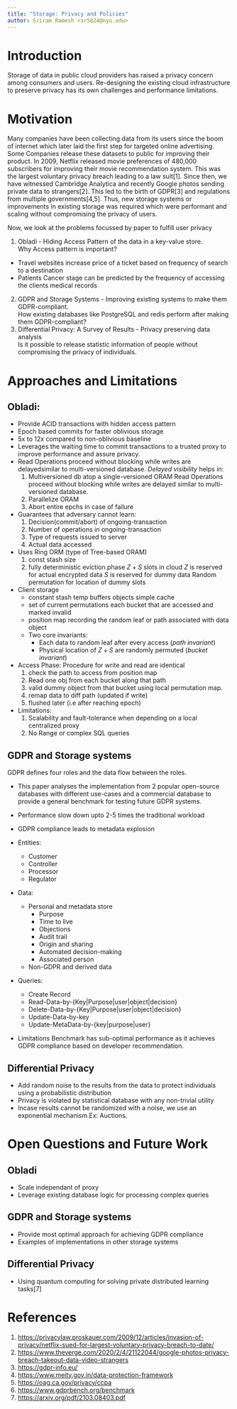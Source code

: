 ```yaml
---
title: "Storage: Privacy and Policies"
author: Sriram Ramesh <sr5824@nyu.edu>
---
```

# Introduction
Storage of data in public cloud providers has raised a privacy concern among 
consumers and users. Re-designing the existing cloud infrastructure to preserve 
privacy has its own challenges and performance limitations.


# Motivation
Many companies have been collecting data from its users since the boom of 
internet which later laid the first step for targeted online advertising.
Some Companies release these datasets to public for improving their product.
In 2009, Netflix released movie preferences of 480,000 subscribers for
improving their movie recommendation system. This was the largest voluntary
privacy breach leading to a law suit[1]. Since then, we have witnessed Cambridge
Analytica and recently Google photos sending private data to strangers[2].
This led to the birth of GDPR[3] and regulations from multiple governments[4,5].
Thus, new storage systems or improvements in existing storage was required which 
were performant and scaling without compromising the privacy of users.

Now, we look at the problems focussed by paper to fulfill user privacy
1. Obladi - Hiding Access Pattern of the data in a key-value store.\
Why Access pattern is important?
- Travel websites increase price of a ticket based on frequency of search to a destination
- Patients Cancer stage can be predicted by the frequency of accessing the clients medical records

2. GDPR and Storage Systems - Improving existing systems to make them GDPR-compliant.\
How existing databases like PostgreSQL and redis perform after making them 
GDPR-compliant? 
3. Differential Privacy: A Survey of Results - Privacy preserving data analysis\
Is it possible to release statistic information of people without compromising 
the privacy of individuals.

# Approaches and Limitations

## Obladi:

- Provide ACID transactions with hidden access pattern
- Epoch based commits for faster oblivious storage
- 5x to 12x compared to non-oblivious baseline
- Leverages the waiting time to commit transactions to a trusted proxy to improve performance and assure privacy.
- Read Operations proceed without blocking while writes are delayedsimilar to multi-versioned database. 
  *Delayed visibility* helps in: 
    1. Multiversioned db atop a single-versioned ORAM Read Operations proceed
       without blocking while writes are delayed similar to multi-versioned 
       database.
    2. Parallelize ORAM
    3. Abort entire epchs in case of failure
- Guarantees that adversary cannot learn:
  1. Decision(commit/abort) of ongoing-transaction
  2. Number of operations in ongoing-transaction
  3. Type of requests issued to server
  4. Actual data accessed
- Uses Ring ORM (type of Tree-based ORAM)
    1. const stash size
    2. fully deterministic eviction phase
      $Z+S$ slots in cloud
      $Z$ is reserved for actual encrypted data
      $S$ is reserved for dummy data
      Random permutation for location of dummy slots
- Client storage
  - constant stash temp buffers objects simple cache
  - set of current permutations each bucket that are accessed and marked invalid
  - position map recording the random leaf or path
      associated with data object
  - Two core invariants:
    - Each data to random leaf after every access
      (*path invariant*)
    - Physical location of $Z+S$ are randomly
      permuted (*bucket invariant*)
- Access Phase:
 Procedure for write and read are identical
  1. check the path to access from position map
  2. Read one obj from each bucket along that path
  3. valid dummy object from that bucket using local
     permutation map.
  4. remap data to diff path (updated if write)
  5. flushed later (i.e after reaching epoch)
- Limitations:
  1. Scalability and fault-tolerance when depending on a local centralized proxy
  2. No Range or complex SQL queries

## GDPR and Storage systems
GDPR defines four roles and the data flow between the roles.
- This paper analyses the implementation from 2 popular open-source 
  databases with different use-cases and a commercial database to
  provide a general benchmark for testing future GDPR systems.
- Performance slow down upto 2-5 times the traditional workload
- GDPR compliance leads to metadata explosion
- Entities:
  - Customer
  - Controller
  - Processor
  - Regulator
- Data:
  - Personal and metadata store
    - Purpose
    - Time to live
    - Objections
    - Audit trail
    - Origin and sharing
    - Automated decision-making
    - Associated person
  - Non-GDPR and derived data
- Queries:
  - Create Record
  - Read-Data-by-{Key|Purpose|user|object|decision}
  - Delete-Data-by-{Key|Purpose|user|object|decision}
  - Update-Data-by-key
  - Update-MetaData-by-{key|purpose|user}

- Limitations
Benchmark has sub-optimal performance as it achieves GDPR compliance based on developer
recommendation.

## Differential Privacy
- Add random noise to the results from the data to protect individuals using 
a probabilistic distribution
- Privacy is violated by statistical database with any non-trivial utility 
- Incase results cannot be randomized with a noise, we use an 
exponential mechanism.Ex: Auctions. 


# Open Questions and Future Work
## Obladi
- Scale independant of proxy
- Leverage existing database logic for processing complex queries
## GDPR and Storage systems
- Provide most optimal approach for achieving GDPR compliance
- Examples of implementations in other storage systems
## Differential Privacy
- Using quantum computing for solving private distributed learning tasks[7]
# References
1. https://privacylaw.proskauer.com/2009/12/articles/invasion-of-privacy/netflix-sued-for-largest-voluntary-privacy-breach-to-date/
2. https://www.theverge.com/2020/2/4/21122044/google-photos-privacy-breach-takeout-data-video-strangers
3. https://gdpr-info.eu/
4. https://www.meity.gov.in/data-protection-framework
5. https://oag.ca.gov/privacy/ccpa
6. https://www.gdprbench.org/benchmark
7. https://arxiv.org/pdf/2103.08403.pdf
